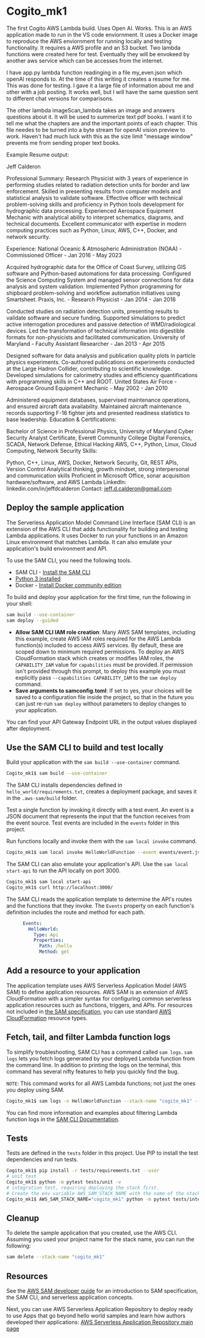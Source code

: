 # Cogito_mk1
The first Cogito AWS Lambda build. Uses Open AI. Works. This is an AWS application made to run in the VS code enviornment. It uses a Docker image to reproduce the AWS enviornment for running locally and testing functionality. It requires a AWS profile and an S3 bucket. Two lambda functions were created here for test. Eventually they will be envokeed by another aws service which can be accesses from the internet.

I have app.py lambda function readinging in a file my_even.json which openAI responds to. At the time of this writing it creates a resume for me. This was done for testing. I gave it a large file of information about me and other with a job posting. It works well, but I will have the same question sent to different chat versions for comparisons.

The other lambda imageScan_lambda takes an image and answers questions about it. It will be used to summerize text pdf books. I want it to tell me what the chapters are and the important points of each chapter. This file needes to be turned into a byte stream for openAI vision preview to work. Haven't had much luck with this as the size limit "message window" prevents me from sending proper text books.

Example Resume output:

Jeff Calderon

Professional Summary: Research Physicist with 3 years of experience in performing studies related to radiation detection units for border and law enforcement. Skilled in presenting results from computer models and statistical analysis to validate software. Effective officer with technical problem-solving skills and proficiency in Python tools development for hydrographic data processing. Experienced Aerospace Equipment Mechanic with analytical ability to interpret schematics, diagrams, and technical documents. Excellent communicator with expertise in modern computing practices such as Python, Linux, AWS, C++, Docker, and network security.

Experience: National Oceanic & Atmospheric Administration (NOAA) - Commissioned Officer - Jan 2016 - May 2023

Acquired hydrographic data for the Office of Coast Survey, utilizing GIS software and Python-based automations for data processing.
Configured the Science Computing System and managed sensor connections for data analysis and system validation.
Implemented Python programming for shipboard problem-solving and workflow automation initiatives using Smartsheet.
Praxis, Inc. - Research Physicist - Jan 2014 - Jan 2016

Conducted studies on radiation detection units, presenting results to validate software and secure funding.
Supported simulations to predict active interrogation procedures and passive detection of WMD/radiological devices.
Led the transformation of technical information into digestible formats for non-physicists and facilitated communication.
University of Maryland - Faculty Assistant Researcher - Jan 2013 - Apr 2015

Designed software for data analysis and publication quality plots in particle physics experiments.
Co-authored publications on experiments conducted at the Large Hadron Collider, contributing to scientific knowledge.
Developed simulations for calorimetry studies and efficiency quantifications with programming skills in C++ and ROOT.
United States Air Force - Aerospace Ground Equipment Mechanic - May 2002 - Jan 2010

Administered equipment databases, supervised maintenance operations, and ensured aircraft data availability.
Maintained aircraft maintenance records supporting F-16 fighter jets and presented readiness statistics to base leadership.
Education & Certifications:

Bachelor of Science in Professional Physics, University of Maryland
Cyber Security Analyst Certificate, Everett Community College
Digital Forensics, SCADA, Network Defense, Ethical Hacking
AWS, C++, Python, Linux, Cloud Computing, Network Security
Skills:

Python, C++, Linux, AWS, Docker, Network Security, Git, REST APIs, Version Control
Analytical thinking, growth mindset, strong interpersonal and communication skills
Proficient in Microsoft Office, sonar acquisition hardware/software, and AWS Lambda
LinkedIn: linkedin.com/in/jeffdcalderon Contact: jeff.d.calderon@gmail.com

## Deploy the sample application

The Serverless Application Model Command Line Interface (SAM CLI) is an extension of the AWS CLI that adds functionality for building and testing Lambda applications. It uses Docker to run your functions in an Amazon Linux environment that matches Lambda. It can also emulate your application's build environment and API.

To use the SAM CLI, you need the following tools.

* SAM CLI - [Install the SAM CLI](https://docs.aws.amazon.com/serverless-application-model/latest/developerguide/serverless-sam-cli-install.html)
* [Python 3 installed](https://www.python.org/downloads/)
* Docker - [Install Docker community edition](https://hub.docker.com/search/?type=edition&offering=community)

To build and deploy your application for the first time, run the following in your shell:

```bash
sam build --use-container
sam deploy --guided
```


* **Allow SAM CLI IAM role creation**: Many AWS SAM templates, including this example, create AWS IAM roles required for the AWS Lambda function(s) included to access AWS services. By default, these are scoped down to minimum required permissions. To deploy an AWS CloudFormation stack which creates or modifies IAM roles, the `CAPABILITY_IAM` value for `capabilities` must be provided. If permission isn't provided through this prompt, to deploy this example you must explicitly pass `--capabilities CAPABILITY_IAM` to the `sam deploy` command.
* **Save arguments to samconfig.toml**: If set to yes, your choices will be saved to a configuration file inside the project, so that in the future you can just re-run `sam deploy` without parameters to deploy changes to your application.

You can find your API Gateway Endpoint URL in the output values displayed after deployment.

## Use the SAM CLI to build and test locally

Build your application with the `sam build --use-container` command.

```bash
Cogito_mk1$ sam build --use-container
```

The SAM CLI installs dependencies defined in `hello_world/requirements.txt`, creates a deployment package, and saves it in the `.aws-sam/build` folder.

Test a single function by invoking it directly with a test event. An event is a JSON document that represents the input that the function receives from the event source. Test events are included in the `events` folder in this project.

Run functions locally and invoke them with the `sam local invoke` command.

```bash
Cogito_mk1$ sam local invoke HelloWorldFunction --event events/event.json
```

The SAM CLI can also emulate your application's API. Use the `sam local start-api` to run the API locally on port 3000.

```bash
Cogito_mk1$ sam local start-api
Cogito_mk1$ curl http://localhost:3000/
```

The SAM CLI reads the application template to determine the API's routes and the functions that they invoke. The `Events` property on each function's definition includes the route and method for each path.

```yaml
      Events:
        HelloWorld:
          Type: Api
          Properties:
            Path: /hello
            Method: get
```

## Add a resource to your application
The application template uses AWS Serverless Application Model (AWS SAM) to define application resources. AWS SAM is an extension of AWS CloudFormation with a simpler syntax for configuring common serverless application resources such as functions, triggers, and APIs. For resources not included in [the SAM specification](https://github.com/awslabs/serverless-application-model/blob/master/versions/2016-10-31.md), you can use standard [AWS CloudFormation](https://docs.aws.amazon.com/AWSCloudFormation/latest/UserGuide/aws-template-resource-type-ref.html) resource types.

## Fetch, tail, and filter Lambda function logs

To simplify troubleshooting, SAM CLI has a command called `sam logs`. `sam logs` lets you fetch logs generated by your deployed Lambda function from the command line. In addition to printing the logs on the terminal, this command has several nifty features to help you quickly find the bug.

`NOTE`: This command works for all AWS Lambda functions; not just the ones you deploy using SAM.

```bash
Cogito_mk1$ sam logs -n HelloWorldFunction --stack-name "cogito_mk1" --tail
```

You can find more information and examples about filtering Lambda function logs in the [SAM CLI Documentation](https://docs.aws.amazon.com/serverless-application-model/latest/developerguide/serverless-sam-cli-logging.html).

## Tests

Tests are defined in the `tests` folder in this project. Use PIP to install the test dependencies and run tests.

```bash
Cogito_mk1$ pip install -r tests/requirements.txt --user
# unit test
Cogito_mk1$ python -m pytest tests/unit -v
# integration test, requiring deploying the stack first.
# Create the env variable AWS_SAM_STACK_NAME with the name of the stack we are testing
Cogito_mk1$ AWS_SAM_STACK_NAME="cogito_mk1" python -m pytest tests/integration -v
```

## Cleanup

To delete the sample application that you created, use the AWS CLI. Assuming you used your project name for the stack name, you can run the following:

```bash
sam delete --stack-name "cogito_mk1"
```

## Resources

See the [AWS SAM developer guide](https://docs.aws.amazon.com/serverless-application-model/latest/developerguide/what-is-sam.html) for an introduction to SAM specification, the SAM CLI, and serverless application concepts.

Next, you can use AWS Serverless Application Repository to deploy ready to use Apps that go beyond hello world samples and learn how authors developed their applications: [AWS Serverless Application Repository main page](https://aws.amazon.com/serverless/serverlessrepo/)
